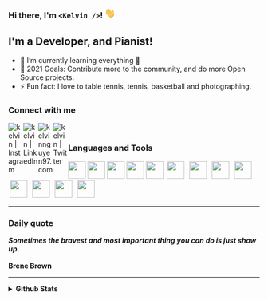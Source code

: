 ### Hi there, I'm `<Kelvin />`! <img src="https://raw.githubusercontent.com/ABSphreak/ABSphreak/master/gifs/Hi.gif" width="22px">

## I'm a Developer, and Pianist!

- 🌱 I’m currently learning everything 🤣
- 🥅 2021 Goals: Contribute more to the community, and do more Open Source projects.
- ⚡ Fun fact: I love to table tennis, tennis, basketball and photographing.

### **Connect with me**

[<img align="left" alt="kelvin | Instagram" width="30px" src="https://img.icons8.com/fluent/48/000000/domain.png"/>](http://kelvinnguyen97.com/)
[<img align="left"  alt="kelvin | LinkedIn" width="30px" src="https://img.icons8.com/fluent/48/000000/linkedin.png"/>](https://www.linkedin.com/in/kelvin-nguyen-317359148/)
[<img align="left" alt="kelvinnguyen97.com" width="30px"  src="https://img.icons8.com/fluent/48/000000/instagram-new.png" />](https://www.instagram.com/kelvin.7.12/?hl=vi)
[<img align="left"  alt="kelvin | Twitter" width="30px" src="https://img.icons8.com/fluent/48/000000/twitter.png" />](https://twitter.com/DucHung712)

<br />

###

### **Languages and Tools**

<img width="35px" height="35px" src="https://img.icons8.com/color/48/000000/css3.png"/> <img width="35px" height="35px" src="https://img.icons8.com/color/48/000000/sass.png"/>
<img width="35px" height="35px" src="https://img.icons8.com/color/48/000000/html-5.png"/>
<img width="35px" height="35px" src="https://img.icons8.com/color/48/000000/javascript.png"/>
<img width="35px" height="35px" src="https://img.icons8.com/color/48/000000/typescript.png"/>
<img width="35px" hspace="3" height="35px" src="https://img.icons8.com/officel/40/000000/react.png"/>
<img width="35px" hspace="3" height="35px" src="https://img.icons8.com/color/48/000000/graphql.png"/>
<img width="35px" height="35px" hspace="3" src="https://img.icons8.com/color/48/000000/nodejs.png"/>
<img width="35px" height="35px" hspace="3" src="https://img.icons8.com/color/48/000000/npm.png"/>
<img width="35px" height="35px" hspace="3" src="https://img.icons8.com/color/48/000000/postgreesql.png"/>
<img width="35px" height="35px" hspace="3" src="https://img.icons8.com/color/48/000000/mongodb.png"/>
<img width="35px" height="35px" hspace="3" src="https://img.icons8.com/color/48/000000/docker.png"/>
<img width="35px" height="35px" hspace="3" src="https://img.icons8.com/color/48/000000/git.png"/>

---

### **Daily quote**

_**Sometimes the bravest and most important thing you can do is just show up.**_
<br/>
<br />
**Brene Brown**

---

<details>
  <summary><strong >Github Stats</strong></summary>

  <img align="left" alt="kelvin's Github Stats" src="https://github-readme-stats.codestackr.vercel.app/api?username=kelvin0712&show_icons=true&hide_border=true&count_private=true" />

</details>
